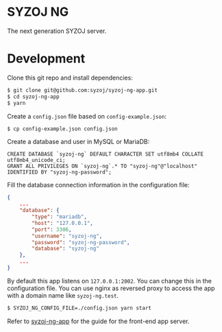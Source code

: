 # SYZOJ NG
The next generation SYZOJ server.

# Development
Clone this git repo and install dependencies:

```bash
$ git clone git@github.com:syzoj/syzoj-ng-app.git
$ cd syzoj-ng-app
$ yarn
```

Create a `config.json` file based on `config-example.json`:

```bash
$ cp config-example.json config.json
```

Create a database and user in MySQL or MariaDB:

```mysql
CREATE DATABASE `syzoj-ng` DEFAULT CHARACTER SET utf8mb4 COLLATE utf8mb4_unicode_ci;
GRANT ALL PRIVILEGES ON `syzoj-ng`.* TO "syzoj-ng"@"localhost" IDENTIFIED BY "syzoj-ng-password";
```

Fill the database connection information in the configuration file:

```json
{
    ...
    "database": {
        "type": "mariadb",
        "host": "127.0.0.1",
        "port": 3306,
        "username": "syzoj-ng",
        "password": "syzoj-ng-password",
        "database": "syzoj-ng"
    },
    ...
}
```

By default this app listens on `127.0.0.1:2002`. You can change this in the configuration file. You can use nginx as reversed proxy to access the app with a domain name like `syzoj-ng.test`.

```bash
$ SYZOJ_NG_CONFIG_FILE=./config.json yarn start
```

Refer to [syzoj-ng-app](https://github.com/syzoj/syzoj-ng-app) for the guide for the front-end app server.

